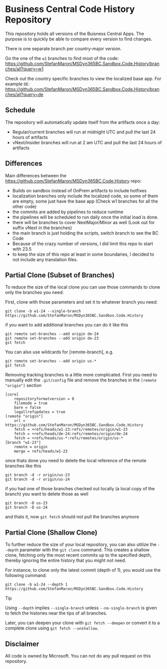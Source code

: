 # Business Central Code History Repository

This repository holds all versions of the Buisness Central Apps. The purpose is to quickly be able to compare every version to find changes.

There is one separate branch per country-major version.

Go the one of the `w1` branches to find most of the code:  
https://github.com/StefanMaron/MSDyn365BC.Sandbox.Code.History/branches/all?query=w1

Check out the country specific branches to view the localized base app. For example `DE`:  
https://github.com/StefanMaron/MSDyn365BC.Sandbox.Code.History/branches/all?query=de

## Schedule

The repository will automatically update itself from the artifacts once a day:

- Regular/current branches will run at midnight UTC and pull the last 24 hours of artifacts
- vNext/insider branches will run at 2 am UTC and pull the last 24 hours of artifacts

## Differences

Main differences between the https://github.com/StefanMaron/MSDyn365BC.Code.History repo:
- Builds on sandbox instead of OnPrem artifacts to include hotfixes
- localization branches only include the localized code, so some of them are empty, some just have the base app (Check w1 branches for all the other code)
- the commits are added by pipelines to reduce runtime
- the pipelines will be scheduled to run daily once the initial load is done.
- there will be branches to cover NextMajor/Minor as well (Look out for suffix vNext in the branches)
- the main branch is just holding the scripts, switch branch to see the BC Code
- Because of the crazy number of versions, I did limit this repo to start with 23.5
- to keep the size of this repo at least in some boundaries, I decided to not include any translation files.

## Partial Clone (Subset of Branches)
To reduce the size of the local clone you can use those commands to clone only the branches you need:

First, clone with those parameters and set it to whatever branch you need:
```
git clone -b w1-24 --single-branch https://github.com/StefanMaron/MSDyn365BC.Sandbox.Code.History
```
if you want to add additional branches you can do it like this
```
git remote set-branches --add origin de-24
git remote set-branches --add origin de-23
git fetch
```
You can also use wildcards for [remote-branch], e.g.
```
git remote set-branches --add origin us-*
git fetch
```

Removing tracking branches is a little more complicated.
First you need to manually edit the `.git/config` file and remove the branches in the `[remote "origin"]` section
```
[core]
	repositoryformatversion = 0
	filemode = true
	bare = false
	logallrefupdates = true
[remote "origin"]
	url = https://github.com/StefanMaron/MSDyn365BC.Sandbox.Code.History
	fetch = +refs/heads/w1-23:refs/remotes/origin/w1-23
	fetch = +refs/heads/de-24:refs/remotes/origin/de-24
	fetch = +refs/heads/us-*:refs/remotes/origin/us-*
[branch "w1-23"]
	remote = origin
	merge = refs/heads/w1-23
```
once thats done you need to delete the local reference of the remote branches like this
```
git branch -d -r origin/us-23
git branch -d -r origin/us-24
```
if you had one of those branches checked out locally (a local copy of the branch) you want to delete those as well
```
git branch -D us-23
git branch -D us-24
```

and thats it, now `git fetch` should not pull the branches anymore

## Partial Clone (Shallow Clone)
To further reduce the size of your local repository, you can also utilize the `--depth` parameter with the `git clone` command.
This creates a shallow clone, fetching only the most recent commits up to the specified depth, thereby ignoring the entire history that you might not need.

For instance, to clone only the latest commit (depth of 1), you would use the following command:

```
git clone -b w1-24 --depth 1 https://github.com/StefanMaron/MSDyn365BC.Sandbox.Code.History
```

> [!TIP]
> Using `--depth` implies `--single-branch` unless `--no-single-branch` is given to fetch the histories near the tips of all branches.

Later, you can deepen your clone with `git fetch --deepen` or convert it to a complete clone using `git fetch --unshallow`.

## Disclaimer

All code is owned by Microsoft. You can not do any pull request on this repository.
